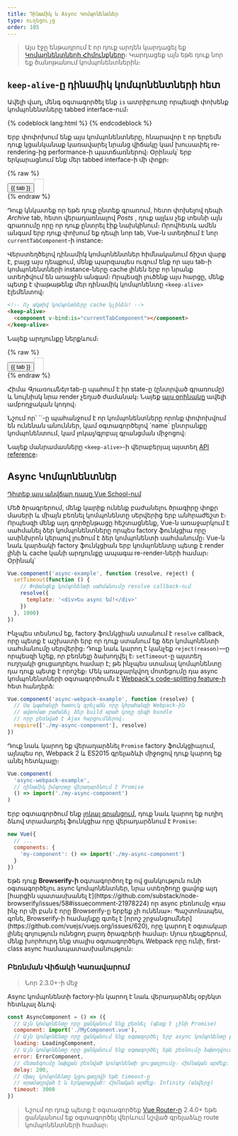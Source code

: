```yaml
---
title: Դինամիկ և Async Կոմպոնենտներ
type: ուղեցույց
order: 105
---
```


> Այս էջը ենթադրում է որ դուք արդեն կարդացել եք [Կոմպոնենտների Հիմունքները](components.html)։ Կարդացեք այն եթե դուք նոր եք ծանոթանում կոմպոնենտներին։

## `keep-alive`-ը դինամիկ կոմպոնենտների հետ

Ավելի վաղ, մենգ օգտագործել ենք `is` ատրիբուտը որպեսզի փոխենք կոմպոնենտները tabbed interface-ում։

{% codeblock lang:html %}
<component v-bind:is="currentTabComponent"></component>
{% endcodeblock %}

Երբ փոփոխում ենք այս կոմպոնենտները, հնարավոր է որ երբեմն դուք կցանկանաք կառավարել նրանց վիճակը կամ խուսափել re-rendering-ից performance-ի պատճառներով։ Օրինակ՝ երբ երկարացնում ենք մեր tabbed interface-ի մի փոքր։

{% raw %}
<div id="dynamic-component-demo" class="demo">
  <button
    v-for="tab in tabs"
    v-bind:key="tab"
    v-bind:class="['dynamic-component-demo-tab-button', { 'dynamic-component-demo-active': currentTab === tab }]"
    v-on:click="currentTab = tab"
  >{{ tab }}</button>
  <component
    v-bind:is="currentTabComponent"
    class="dynamic-component-demo-tab"
  ></component>
</div>
<script>
Vue.component('tab-posts', {
  data: function () {
    return {
      posts: [
        {
          id: 1,
          title: 'Cat Ipsum',
          content: '<p>Dont wait for the storm to pass, dance in the rain kick up litter decide to want nothing to do with my owner today demand to be let outside at once, and expect owner to wait for me as i think about it cat cat moo moo lick ears lick paws so make meme, make cute face but lick the other cats. Kitty poochy chase imaginary bugs, but stand in front of the computer screen. Sweet beast cat dog hate mouse eat string barf pillow no baths hate everything stare at guinea pigs. My left donut is missing, as is my right loved it, hated it, loved it, hated it scoot butt on the rug cat not kitten around</p>'
        },
        {
          id: 2,
          title: 'Hipster Ipsum',
          content: '<p>Bushwick blue bottle scenester helvetica ugh, meh four loko. Put a bird on it lumbersexual franzen shabby chic, street art knausgaard trust fund shaman scenester live-edge mixtape taxidermy viral yuccie succulents. Keytar poke bicycle rights, crucifix street art neutra air plant PBR&B hoodie plaid venmo. Tilde swag art party fanny pack vinyl letterpress venmo jean shorts offal mumblecore. Vice blog gentrify mlkshk tattooed occupy snackwave, hoodie craft beer next level migas 8-bit chartreuse. Trust fund food truck drinking vinegar gochujang.</p>'
        },
        {
          id: 3,
          title: 'Cupcake Ipsum',
          content: '<p>Icing dessert soufflé lollipop chocolate bar sweet tart cake chupa chups. Soufflé marzipan jelly beans croissant toffee marzipan cupcake icing fruitcake. Muffin cake pudding soufflé wafer jelly bear claw sesame snaps marshmallow. Marzipan soufflé croissant lemon drops gingerbread sugar plum lemon drops apple pie gummies. Sweet roll donut oat cake toffee cake. Liquorice candy macaroon toffee cookie marzipan.</p>'
        }
      ],
      selectedPost: null
    }
  },
  template: '\
    <div class="dynamic-component-demo-posts-tab">\
      <ul class="dynamic-component-demo-posts-sidebar">\
        <li\
          v-for="post in posts"\
          v-bind:key="post.id"\
          v-bind:class="{ \'dynamic-component-demo-active\': post === selectedPost }"\
          v-on:click="selectedPost = post"\
        >\
          {{ post.title }}\
        </li>\
      </ul>\
      <div class="dynamic-component-demo-post-container">\
        <div \
          v-if="selectedPost"\
          class="dynamic-component-demo-post"\
        >\
          <h3>{{ selectedPost.title }}</h3>\
          <div v-html="selectedPost.content"></div>\
        </div>\
        <strong v-else>\
          Սեղմեք բլոգի վերնագրի վրա ձախ կողմում որպեսզի դիտեք այն։\
        </strong>\
      </div>\
    </div>\
  '
})
Vue.component('tab-archive', {
  template: '<div>Արխիվ կոմպոնենտ</div>'
})
new Vue({
  el: '#dynamic-component-demo',
  data: {
    currentTab: 'Posts',
    tabs: ['Posts', 'Archive']
  },
  computed: {
    currentTabComponent: function () {
      return 'tab-' + this.currentTab.toLowerCase()
    }
  }
})
</script>
<style>
.dynamic-component-demo-tab-button {
  padding: 6px 10px;
  border-top-left-radius: 3px;
  border-top-right-radius: 3px;
  border: 1px solid #ccc;
  cursor: pointer;
  background: #f0f0f0;
  margin-bottom: -1px;
  margin-right: -1px;
  overflow-anchor: none;
}
.dynamic-component-demo-tab-button:hover {
  background: #e0e0e0;
}
.dynamic-component-demo-tab-button.dynamic-component-demo-active {
  background: #e0e0e0;
}
.dynamic-component-demo-tab {
  border: 1px solid #ccc;
  padding: 10px;
}
.dynamic-component-demo-posts-tab {
  display: flex;
}
.dynamic-component-demo-posts-sidebar {
  max-width: 40vw;
  margin: 0 !important;
  padding: 0 10px 0 0 !important;
  list-style-type: none;
  border-right: 1px solid #ccc;
}
.dynamic-component-demo-posts-sidebar li {
  white-space: nowrap;
  text-overflow: ellipsis;
  overflow: hidden;
  cursor: pointer;
}
.dynamic-component-demo-posts-sidebar li:hover {
  background: #eee;
}
.dynamic-component-demo-posts-sidebar li.dynamic-component-demo-active {
  background: lightblue;
}
.dynamic-component-demo-post-container {
  padding-left: 10px;
}
.dynamic-component-demo-post > :first-child {
  margin-top: 0 !important;
  padding-top: 0 !important;
}
</style>
{% endraw %}

Դուք կնկատեք որ եթե դուք ընտեք գրառում, հետո փոխելով դեպի _Archive_ tab, հետո վերադառնալով _Posts_ , դուք այլևս չեք տեսնի այն գրառումը որը որ դուք ընտրել էիք նախկինում։ Որովհետև ամեն անգամ երբ դուք փոխում եք դեպի նոր tab, Vue-ն ստեղծում է նոր `currentTabComponent`-ի instance։

Վերստեղծելով դինամիկ կոմպոնենտներ հիմնականում ճիշտ վարք է, բայց այս դեպքում, մենք պարզապես ուզում ենք որ այս tab-ի կոմպոնենտների instance-ները cache լինեն երբ որ նրանք ստեղծվում են առաջին անգամ։ Որպեսզի լուծենք այս հարցը, մենք պետք է փաթաթենք մեր դինամիկ կոմպոնենտը `<keep-alive>` էլեմենտով։

``` html
<!-- Ոչ ակտիվ կոմպոնտները cache կլինեն! -->
<keep-alive>
  <component v-bind:is="currentTabComponent"></component>
</keep-alive>
```

Նայեք արդյունքը ներքևում։

{% raw %}
<div id="dynamic-component-keep-alive-demo" class="demo">
  <button
    v-for="tab in tabs"
    v-bind:key="tab"
    v-bind:class="['dynamic-component-demo-tab-button', { 'dynamic-component-demo-active': currentTab === tab }]"
    v-on:click="currentTab = tab"
  >{{ tab }}</button>
  <keep-alive>
    <component
      v-bind:is="currentTabComponent"
      class="dynamic-component-demo-tab"
    ></component>
  </keep-alive>
</div>
<script>
new Vue({
  el: '#dynamic-component-keep-alive-demo',
  data: {
    currentTab: 'Posts',
    tabs: ['Posts', 'Archive']
  },
  computed: {
    currentTabComponent: function () {
      return 'tab-' + this.currentTab.toLowerCase()
    }
  }
})
</script>
{% endraw %}

Հիմա _Գրառումներ_ tab-ը պահում է իր state-ը (ընտրված գրառումը) և նույնիսկ նրա render չեղած ժամանակ։ Նայեք [այս օրինակը](https://codesandbox.io/s/github/vuejs/vuejs.org/tree/master/src/v2/examples/vue-20-keep-alive-with-dynamic-components) ավելի ամբողջական կոդով։

<p class="tip">Նշում որ՝ `<keep-alive>`-ը պահանջում է որ կոմպոնենտները որոնք փոփոխվում են ունենան անուններ, կամ օգտագործելով `name` ընտրանքը կոմպոնենտում, կամ լոկալ/գլոբալ գրանցման միջոցով։</p>

Նայեք մանրամասները `<keep-alive>`-ի վերաբերյալ այստեղ [API reference](../api/#keep-alive)։

## Async Կոմպոնենտներ

<div class="vueschool"><a href="https://vueschool.io/lessons/dynamically-load-components?friend=vuejs" target="_blank" rel="sponsored noopener" title="Free Vue.js Async Components lesson">Դիտեք այս անվճար դասը Vue School-ում</a></div>

Մեծ ծրագրերում, մենք կարիք ունենք բաժանելու ծրագիրը փոքր մասերի և միայն բեռնել կոմպոնենտը սերվերից երբ անհրաժեշտ է։ Որպեսզի մենք այդ գործընթացը հեշտացնենք, Vue-ն առաջարկում է սահմանել ձեր կոմպոնենտները որպես factory ֆունկցիա որը ասինխրոն կերպով լուծում է ձեր կոմպոնենտի սահմանումը։ Vue-ն նաև կարձակի factory ֆունկցիան երբ կոմպոնենտը պետք է render լինի և cache կանի արդյունքը ապագա re-render-ների համար։ Օրինակ՝

``` js
Vue.component('async-example', function (resolve, reject) {
  setTimeout(function () {
    // Փոխանցեք կոմպոնենտի սահմանումը resolve callback-ում
    resolve({
      template: '<div>Ես async եմ!</div>'
    })
  }, 1000)
})
```

Ինչպես տեսնում եք, factory ֆունկցիան ստանում է `resolve` callback, որը պետք է աշխատի երբ որ դուք ստանում եք ձեր կոմպոնենտի սահմանումը սերվերից։ Դուք նաև կարող է կանչեք `reject(reason)`—ը որպեսզի նշեք, որ բեռնելը ձախողվել է։ `setTimeout`-ը այստեղ ուղղակի ցուցադրելու համար է; թե ինչպես ստանալ կոմպոնենտը դա դուք պետք է որոշեք։ Մեկ առաջարկվող մոտեցումը դա async կոմպոնենտների օգտագործումն է [Webpack's code-splitting feature-ի](https://webpack.js.org/guides/code-splitting/) հետ հանդերձ:

``` js
Vue.component('async-webpack-example', function (resolve) {
  // Սա կպահանջի հատուկ գրելաձև որը կհրահանգի Webpack-ին
  // ավտոմատ բաժանել ձեր build արած կոդը դեպի bundle
  // որը բեռնված է Ajax հարցումներով։
  require(['./my-async-component'], resolve)
})
```

Դուք նաև կարող եք վերադարձնել `Promise` factory ֆունկցիայում, այնպես որ, Webpack 2 և ES2015 գրելաձևի միջոցով դուք կարող եք անել հետևյալը։

``` js
Vue.component(
  'async-webpack-example',
  // դինամիկ իմպորտը վերադարձնում է Promise
  () => import('./my-async-component')
)
```

Երբ օգտագործում ենք [լոկալ գրանցում](components-registration.html#Local-Registration), դուք նաև կարող եք ուղիղ ձևով տրամադրել ֆունկցիա որը վերադարձնում է `Promise`։

``` js
new Vue({
  // ...
  components: {
    'my-component': () => import('./my-async-component')
  }
})
```

<p class="tip">Եթե դուք <strong>Browserify-ի</strong> օգտագործող էք ով ցանկություն ունի օգտագործելու async կոմպոնենտներ, նրա ստեղծողը ցավոք այդ [հարցին պատասխանել է](https://github.com/substack/node-browserify/issues/58#issuecomment-21978224) որ async բեռնումը «դա ինչ որ մի բան է որը Browserify-ը երբեք չի ունենա»։  Պաշտոնապես, գոնե, Browserify-ի համայնքը գտել է [որոշ շրջանցումներ](https://github.com/vuejs/vuejs.org/issues/620), որը կարող է օգտակար լինել գոյություն ունեցող բարդ ծրագրերի համար։ Մյուս դեպքերում, մենք խորհուրդ ենք տալիս օգտագործելու Webpack որը ունի, first-class async համապատասխանություն։

### Բեռնման Վիճակի Կառավարում

> Նոր 2.3.0+-ի մեջ

Async կոմպոնենտի factory-ին կարող է նաև վերադարձնել օբյեկտ հետևյալ ձևով։

``` js
const AsyncComponent = () => ({
  // Այն կոմպոնենտը որը ցանկանում ենք բեռնել (պետք է լինի Promise)
  component: import('./MyComponent.vue'),
  // Այն կոմպոնենտը որը ցանկանում ենք օգտագործել երբ async կոմպոնենտը բեռնվում է
  loading: LoadingComponent,
  // Այն կոմպոնենտը որը ցանկանում ենք օգտագործել եթե բեռնումը ձախողվում է
  error: ErrorComponent,
  // Հետաձգումը նախքան բեռնված կոմպոնենտի ցուցադրումը։ Հիմնական արժեք: 200ms։
  delay: 200,
  // Սխալ կոմպոնենտը կցուցադրվի եթե timeout-ը
  // տրամադրված է և երկարացված: Հիմնական արժեք։ Infinity (անվերջ)
  timeout: 3000
})
```

> Նշում որ դուք պետք է օգտագործեք [Vue Router-ը](https://github.com/vuejs/vue-router) 2.4.0+ եթե ցանկանում եք օգտագործել վերևում նշված գրելաձևը route կոմպոնենտների համար։
